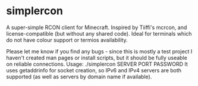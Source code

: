 # simplercon
A super-simple RCON client for Minecraft. Inspired by Tiiffi's mcrcon, and license-compatible (but without any shared code). Ideal for terminals which do not have colour support or termios availability.

Please let me know if you find any bugs - since this is mostly a test project I haven't created man pages or install scripts, but it should be fully useable on reliable connections.
Usage:
./simplercon SERVER PORT PASSWORD
It uses getaddrinfo for socket creation, so IPv6 and IPv4 servers are both supported (as well as servers by domain name if available).
